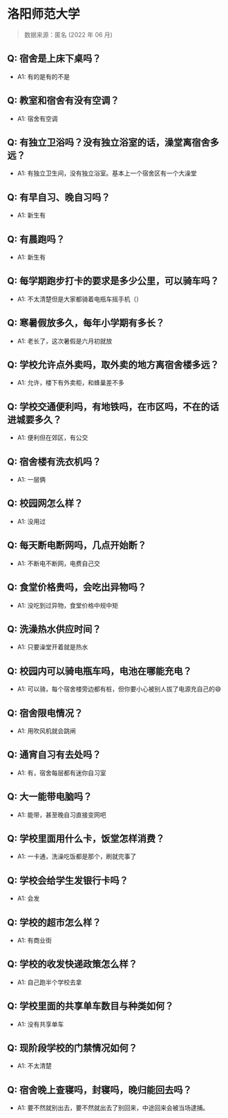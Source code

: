 # 洛阳师范大学

> 数据来源：匿名 (2022 年 06 月)

## Q: 宿舍是上床下桌吗？

- A1: 有的是有的不是

## Q: 教室和宿舍有没有空调？

- A1: 宿舍有空调

## Q: 有独立卫浴吗？没有独立浴室的话，澡堂离宿舍多远？

- A1: 有独立卫生间，没有独立浴室。基本上一个宿舍区有一个大澡堂

## Q: 有早自习、晚自习吗？

- A1: 新生有

## Q: 有晨跑吗？

- A1: 新生有

## Q: 每学期跑步打卡的要求是多少公里，可以骑车吗？

- A1: 不太清楚但是大家都骑着电瓶车摇手机（）

## Q: 寒暑假放多久，每年小学期有多长？

- A1: 老长了，这次暑假是六月初就放

## Q: 学校允许点外卖吗，取外卖的地方离宿舍楼多远？

- A1: 允许，楼下有外卖柜，和蜂巢差不多

## Q: 学校交通便利吗，有地铁吗，在市区吗，不在的话进城要多久？

- A1: 便利但在郊区，有公交

## Q: 宿舍楼有洗衣机吗？

- A1: 一层俩

## Q: 校园网怎么样？

- A1: 没用过

## Q: 每天断电断网吗，几点开始断？

- A1: 不断电不断网，电费自己交

## Q: 食堂价格贵吗，会吃出异物吗？

- A1: 没吃到过异物，食堂价格中规中矩

## Q: 洗澡热水供应时间？

- A1: 只要澡堂开着就是热水

## Q: 校园内可以骑电瓶车吗，电池在哪能充电？

- A1: 可以骑，每个宿舍楼旁边都有桩，但你要小心被别人拔了电源充自己的😄

## Q: 宿舍限电情况？

- A1: 用吹风机就会跳闸

## Q: 通宵自习有去处吗？

- A1: 有，宿舍每层都有迷你自习室

## Q: 大一能带电脑吗？

- A1: 能带，甚至晚自习直接变网吧

## Q: 学校里面用什么卡，饭堂怎样消费？

- A1: 一卡通，洗澡吃饭都是那个，刷就完事了

## Q: 学校会给学生发银行卡吗？

- A1: 会发

## Q: 学校的超市怎么样？

- A1: 有商业街

## Q: 学校的收发快递政策怎么样？

- A1: 自己跑半个学校去拿

## Q: 学校里面的共享单车数目与种类如何？

- A1: 没有共享单车

## Q: 现阶段学校的门禁情况如何？

- A1: 不太清楚

## Q: 宿舍晚上查寝吗，封寝吗，晚归能回去吗？

- A1: 要不然就别出去，要不然就出去了别回来，中途回来会被当场逮捕。

